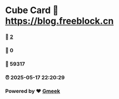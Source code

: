 # Cube Card :link: https://blog.freeblock.cn 
### :page_facing_up: [2](https://blog.freeblock.cn/tag.html) 
### :speech_balloon: 0 
### :hibiscus: 59317 
### :alarm_clock: 2025-05-17 22:20:29 
### Powered by :heart: [Gmeek](https://github.com/Meekdai/Gmeek)
